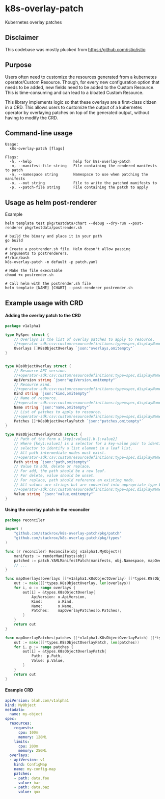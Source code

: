 # k8s-overlay-patch
Kubernetes overlay patches

## Disclaimer
This codebase was mostly plucked from https://github.com/istio/istio

## Purpose
Users often need to customize the resources generated from a kubernetes operator/Custom Resource. Though, for every new
configuration option that needs to be added, new fields need to be added to the Custom Resource. 
This is time-consuming and can lead to a bloated Custom Resource. 

This library implements logic so that these overlays are a first-class citizen in a CRD. This allows
users to customize the output of a kubernetes operator by overlaying patches on top of the generated output, without
having to modify the CRD.

## Command-line usage

```
Usage:
  k8s-overlay-patch [flags]

Flags:
  -h, --help                   help for k8s-overlay-patch
  -m, --manifest-file string   File containing the rendered manifests to patch
  -n, --namespace string       Namespace to use when patching the manifests
  -o, --out string             File to write the patched manifests to
  -p, --patch-file string      File containing the patch to apply
```


## Usage as helm post-renderer

Example

```
helm template test pkg/testdata/chart --debug --dry-run --post-renderer pkg/testdata/postrender.sh
```

```
# build the binary and place it in your path
go build

# Create a postrender.sh file. Helm doesn't allow passing
# arguments to postrenderers.
#!/bin/bash
k8s-overlay-patch -n default -p patch.yaml

# Make the file executable
chmod +x postrender.sh

# Call helm with the postrender.sh file
helm template [NAME] [CHART] --post-renderer postrender.sh

```

## Example usage with CRD

#### Adding the overlay patch to the CRD
```go
package v1alpha1

type MySpec struct {
	// Overlays is the list of overlay patches to apply to resource.
	//+operator-sdk:csv:customresourcedefinitions:type=spec,displayName="Patches",order=4
	Overlays []K8sObjectOverlay `json:"overlays,omitempty"`
}


type K8sObjectOverlay struct {
	// Resource API version.
	//+operator-sdk:csv:customresourcedefinitions:type=spec,displayName="API Version",order=1
	ApiVersion string `json:"apiVersion,omitempty"`
	// Resource kind.
	//+operator-sdk:csv:customresourcedefinitions:type=spec,displayName="Kind",order=2
	Kind string `json:"kind,omitempty"`
	// Name of resource.
	//+operator-sdk:csv:customresourcedefinitions:type=spec,displayName="Name",order=3
	Name string `json:"name,omitempty"`
	// List of patches to apply to resource.
	//+operator-sdk:csv:customresourcedefinitions:type=spec,displayName="Patches",order=4
	Patches []*K8sObjectOverlayPatch `json:"patches,omitempty"`
}

type K8sObjectOverlayPatch struct {
	// Path of the form a.[key1:value1].b.[:value2]
	// Where [key1:value1] is a selector for a key-value pair to identify a list element and [:value] is a value
	// selector to identify a list element in a leaf list.
	// All path intermediate nodes must exist.
	//+operator-sdk:csv:customresourcedefinitions:type=spec,displayName="Path",order=1
	Path string `json:"path,omitempty"`
	// Value to add, delete or replace.
	// For add, the path should be a new leaf.
	// For delete, value should be unset.
	// For replace, path should reference an existing node.
	// All values are strings but are converted into appropriate type based on schema.
	//+operator-sdk:csv:customresourcedefinitions:type=spec,displayName="Value",order=2
	Value string `json:"value,omitempty"`
}

```


#### Using the overlay patch in the reconciler
```go
package reconciler

import (
	"github.com/stackrox/k8s-overlay-patch/pkg/patch"
	"github.com/stackrox/k8s-overlay-patch/pkg/types"
)

func (r reconciler) Reconcile(obj v1alpha1.MyObject){
	manifests := renderManifests(obj)
	patched := patch.YAMLManifestPatch(manifests, obj.Namespace, mapOverlays(obj.Spec.Overlays))
	// ...
}

func mapOverlays(overlays []*v1alpha1.K8sObjectOverlay) []*types.K8sObjectOverlay {
	out := make([]*types.K8sObjectOverlay, len(overlays))
	for i, o := range overlays {
		out[i] = &types.K8sObjectOverlay{
			ApiVersion: o.ApiVersion,
			Kind:       o.Kind,
			Name:       o.Name,
			Patches:    mapOverlayPatches(o.Patches),
		}
	}
	return out
}

func mapOverlayPatches(patches []*v1alpha1.K8sObjectOverlayPatch) []*types.K8sObjectOverlayPatch {
	out := make([]*types.K8sObjectOverlayPatch, len(patches))
	for i, p := range patches {
		out[i] = &types.K8sObjectOverlayPatch{
			Path:  p.Path,
			Value: p.Value,
		}
	}
	return out
}


```

#### Example CRD
```yaml
apiVersion: blah.com/v1alpha1
kind: MyObject
metadata:
  name: my-object
spec:
  resources:
    requests:
      cpu: 100m
      memory: 128Mi
    limits:
      cpu: 200m
      memory: 256Mi        
  overlays:
  - apiVersion: v1
    kind: ConfigMap
    name: my-config-map
    patches:
    - path: data.foo
      value: bar
    - path: data.baz
      value: qux
```